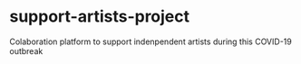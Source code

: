 # support-artists-project
Colaboration platform to support indenpendent artists during this COVID-19 outbreak
